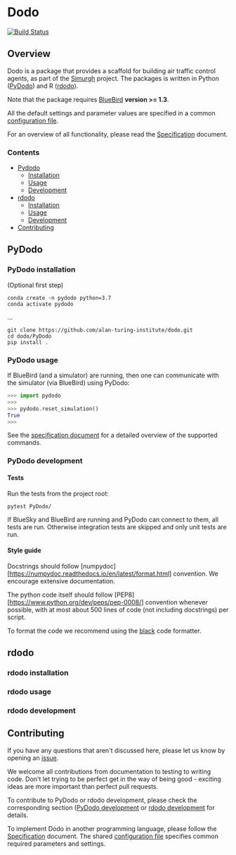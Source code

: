 # Dodo

[![Build Status](https://travis-ci.com/alan-turing-institute/dodo.svg?branch=master)](https://travis-ci.com/alan-turing-institute/dodo)

## Overview

Dodo is a package that provides a scaffold for building air traffic control agents, as part of the [Simurgh](https://github.com/alan-turing-institute/simurgh) project. The packages is written in Python ([PyDodo](#pydodo)) and R ([rdodo](#rdodo)).

Note that the package requires [BlueBird](https://github.com/alan-turing-institute/bluebird) **version >= 1.3**.

All the default settings and parameter values are specified in a common [configuration file](config.yml).

For an overview of all functionality, please read the [Specification](Specification.md) document.

### Contents

* [Pydodo](#pydodo)
  * [Installation](#pydodo-installation)
  * [Usage](#pydodo-usage)
  * [Development](#pydodo-development)
* [rdodo](#rdodo)
  * [Installation](#rdodo-installation)
  * [Usage](#rdodo-usage)
  * [Development](#rdodo-development)
* [Contributing](#contributing)

## PyDodo

### PyDodo installation

(Optional first step)

```
conda create -n pydodo python=3.7
conda activate pydodo
```
...
```{bash}
git clone https://github.com/alan-turing-institute/dodo.git
cd dodo/PyDodo
pip install .
```

### PyDodo usage

If BlueBird (and a simulator) are running, then one can communicate with the simulator (via BlueBird) using PyDodo:

 ```python
 >>> import pydodo
 >>>
 >>> pydodo.reset_simulation()
 True
 >>>
 ```

See the [specification document](https://github.com/alan-turing-institute/dodo/blob/master/Specification.md) for a detailed overview of the supported commands.

### PyDodo development

#### Tests

Run the tests from the project root:

```
pytest PyDodo/
```

If BlueSky and BlueBird are running and PyDodo can connect to them, all tests are run.
Otherwise integration tests are skipped and only unit tests are run.

#### Style guide

Docstrings should follow [numpydoc][https://numpydoc.readthedocs.io/en/latest/format.html] convention.
We encourage extensive documentation.

The python code itself should follow [PEP8][https://www.python.org/dev/peps/pep-0008/] convention whenever possible, with at most about 500 lines of code (not including docstrings) per script.

To format the code we recommend using the [black](https://black.readthedocs.io/en/stable/) code formatter.

## rdodo

### rdodo installation

### rdodo usage

### rdodo development

## Contributing

If you have any questions that aren't discussed here, please let us know by opening an [issue](https://github.com/alan-turing-institute/dodo/issues).

We welcome all contributions from documentation to testing to writing code. Don't let trying to be perfect get in the way of being good - exciting ideas are more important than perfect pull requests.

To contribute to PyDodo or rdodo development, please check the corresponding section ([PyDodo development](#pydodo-development) or [rdodo development](#rdodo-development) for details.

To implement Dodo in another programming language, please follow the [Specification](Specification.md) document. The shared [configuration file](config.yml) specifies common required parameters and settings.

